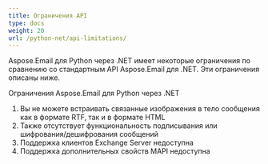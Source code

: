 ```yaml
---
title: Ограничения API
type: docs
weight: 20
url: /python-net/api-limitations/
---
```



Aspose.Email для Python через .NET имеет некоторые ограничения по сравнению со стандартным API Aspose.Email для .NET. Эти ограничения описаны ниже.

Ограничения Aspose.Email для Python через .NET

1. Вы не можете встраивать связанные изображения в тело сообщения как в формате RTF, так и в формате HTML
1. Также отсутствует функциональность подписывания или шифрования/дешифрования сообщений
1. Поддержка клиентов Exchange Server недоступна
1. Поддержка дополнительных свойств MAPI недоступна
